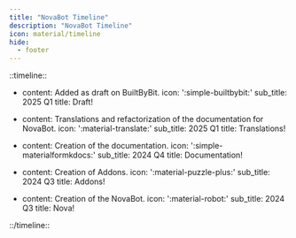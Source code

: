 ```yaml
---
title: "NovaBot Timeline"
description: "NovaBot Timeline"
icon: material/timeline
hide:
  - footer
---
```


::timeline::
- content: Added as draft on BuiltByBit.
  icon: ':simple-builtbybit:'
  sub_title: 2025 Q1
  title: Draft!

- content: Translations and refactorization of the documentation for NovaBot.
  icon: ':material-translate:'
  sub_title: 2025 Q1
  title: Translations!

- content: Creation of the documentation.
  icon: ':simple-materialformkdocs:'
  sub_title: 2024 Q4
  title: Documentation!

- content: Creation of Addons.
  icon: ':material-puzzle-plus:'
  sub_title: 2024 Q3
  title: Addons!

- content: Creation of the NovaBot.
  icon: ':material-robot:'
  sub_title: 2024 Q3
  title: Nova!

::/timeline::